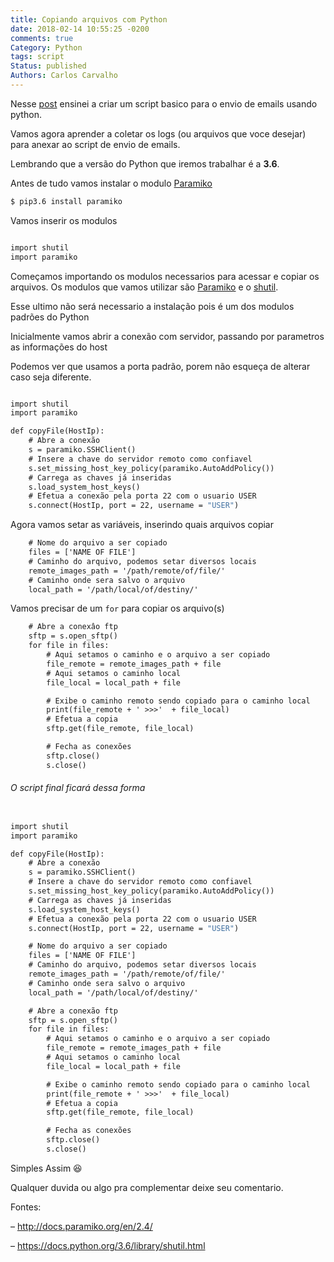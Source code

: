 ```yaml
---
title: Copiando arquivos com Python
date: 2018-02-14 10:55:25 -0200
comments: true
Category: Python
tags: script
Status: published
Authors: Carlos Carvalho
---
```


Nesse [post](chcdc.com.br/posts/enviar-emails-com-python) ensinei a criar um script basico para o envio de emails usando python.

Vamos agora aprender a coletar os logs (ou arquivos que voce desejar) para anexar ao script de envio de emails.

Lembrando que a versão do Python que iremos trabalhar é a **3.6**.

Antes de tudo vamos instalar o modulo [Paramiko](http://docs.paramiko.org/en/2.4/)

```sh
$ pip3.6 install paramiko
```

Vamos inserir os modulos
```python3.6

import shutil
import paramiko
```

Começamos importando os modulos necessarios para acessar e copiar os arquivos.
Os modulos que vamos utilizar são [Paramiko](http://docs.paramiko.org/en/2.4/) e o [shutil](https://docs.python.org/3.6/library/shutil.html).

Esse ultimo não será necessario a instalação pois é um dos modulos padrões do Python

Inicialmente vamos abrir a conexão com servidor, passando por parametros as informações do host

Podemos ver que usamos a porta padrão, porem não esqueça de alterar caso seja diferente.
```python3.6

import shutil
import paramiko

def copyFile(HostIp):
    # Abre a conexão
    s = paramiko.SSHClient()
    # Insere a chave do servidor remoto como confiavel
    s.set_missing_host_key_policy(paramiko.AutoAddPolicy())
    # Carrega as chaves já inseridas
    s.load_system_host_keys()
    # Efetua a conexão pela porta 22 com o usuario USER
    s.connect(HostIp, port = 22, username = "USER")
```

Agora vamos setar as variáveis, inserindo quais arquivos copiar

```python3.6
    # Nome do arquivo a ser copiado
    files = ['NAME OF FILE']
    # Caminho do arquivo, podemos setar diversos locais
    remote_images_path = '/path/remote/of/file/'
    # Caminho onde sera salvo o arquivo
    local_path = '/path/local/of/destiny/'
```

Vamos precisar de um ```for``` para copiar os arquivo(s)

```python3.6
    # Abre a conexâo ftp
    sftp = s.open_sftp()
    for file in files:
        # Aqui setamos o caminho e o arquivo a ser copiado
        file_remote = remote_images_path + file
        # Aqui setamos o caminho local
        file_local = local_path + file

        # Exibe o caminho remoto sendo copiado para o caminho local
        print(file_remote + ' >>>'  + file_local)
        # Efetua a copia
        sftp.get(file_remote, file_local)

        # Fecha as conexões
        sftp.close()
        s.close()
```


###### O script final ficará dessa forma

```python3.6

import shutil
import paramiko

def copyFile(HostIp):
    # Abre a conexão
    s = paramiko.SSHClient()
    # Insere a chave do servidor remoto como confiavel
    s.set_missing_host_key_policy(paramiko.AutoAddPolicy())
    # Carrega as chaves já inseridas
    s.load_system_host_keys()
    # Efetua a conexão pela porta 22 com o usuario USER
    s.connect(HostIp, port = 22, username = "USER")

    # Nome do arquivo a ser copiado
    files = ['NAME OF FILE']
    # Caminho do arquivo, podemos setar diversos locais
    remote_images_path = '/path/remote/of/file/'
    # Caminho onde sera salvo o arquivo
    local_path = '/path/local/of/destiny/'

    # Abre a conexão ftp
    sftp = s.open_sftp()
    for file in files:
        # Aqui setamos o caminho e o arquivo a ser copiado
        file_remote = remote_images_path + file
        # Aqui setamos o caminho local
        file_local = local_path + file

        # Exibe o caminho remoto sendo copiado para o caminho local
        print(file_remote + ' >>>'  + file_local)
        # Efetua a copia
        sftp.get(file_remote, file_local)

        # Fecha as conexões
        sftp.close()
        s.close()
```



Simples Assim 😆


Qualquer duvida ou algo pra complementar deixe seu comentario.

Fontes:

– http://docs.paramiko.org/en/2.4/

– https://docs.python.org/3.6/library/shutil.html
